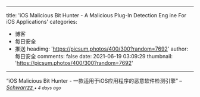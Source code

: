 
---
title: 'iOS Malicious Bit Hunter - A Malicious Plug-In Detection Eng ine For iOS Applications'
categories: 
 - 博客
 - 每日安全
 - 推送
headimg: 'https://picsum.photos/400/300?random=7692'
author: 每日安全
comments: false
date: 2021-06-19 03:09:29
thumbnail: 'https://picsum.photos/400/300?random=7692'
---

<div>   
<q>iOS Malicious Bit Hunter - 一款适用于iOS应用程序的恶意软件检测引擎</q>
–
<cite>
<a class="text-muted" href="https://sec.today/user/6aacb56f-3f9d-4f8f-a589-e59e2ffe008b/pushes/">
Schwarrzz
</a>
<span class="text-muted"><small>• 4 days ago</small></span>
</cite>
  
</div>
            